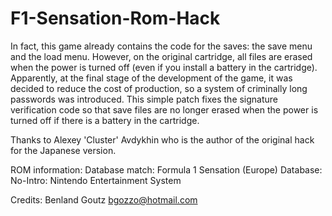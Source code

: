# F1-Sensation-Rom-Hack

In fact, this game already contains the code for the saves: the save menu and the load menu. However, on the original cartridge, all files are erased when the power is turned off (even if you install a battery in the cartridge). Apparently, at the final stage of the development of the game, it was decided to reduce the cost of production, so a system of criminally long passwords was introduced. This simple patch fixes the signature verification code so that save files are no longer erased when the power is turned off if there is a battery in the cartridge.

Thanks to Alexey 'Cluster' Avdykhin who is the author of the original hack for the Japanese version.


ROM information:
Database match: Formula 1 Sensation (Europe)
Database: No-Intro: Nintendo Entertainment System

Credits:
Benland Goutz
bgozzo@hotmail.com
